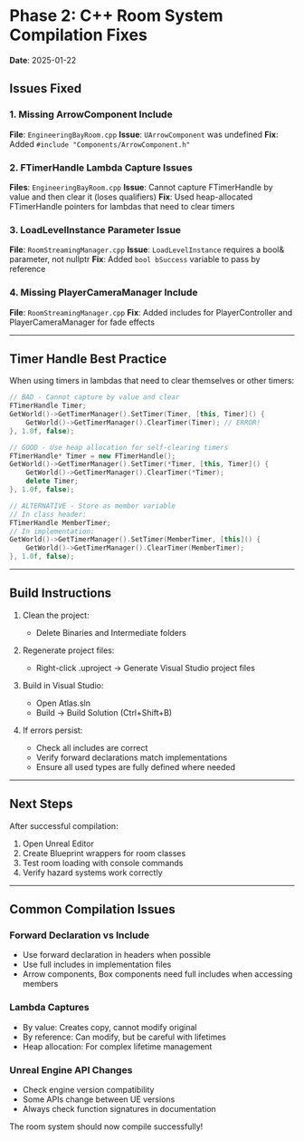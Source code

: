# Phase 2: C++ Room System Compilation Fixes
**Date**: 2025-01-22

## Issues Fixed

### 1. Missing ArrowComponent Include
**File**: `EngineeringBayRoom.cpp`
**Issue**: `UArrowComponent` was undefined
**Fix**: Added `#include "Components/ArrowComponent.h"`

### 2. FTimerHandle Lambda Capture Issues
**Files**: `EngineeringBayRoom.cpp`
**Issue**: Cannot capture FTimerHandle by value and then clear it (loses qualifiers)
**Fix**: Used heap-allocated FTimerHandle pointers for lambdas that need to clear timers

### 3. LoadLevelInstance Parameter Issue
**File**: `RoomStreamingManager.cpp`
**Issue**: `LoadLevelInstance` requires a bool& parameter, not nullptr
**Fix**: Added `bool bSuccess` variable to pass by reference

### 4. Missing PlayerCameraManager Include
**File**: `RoomStreamingManager.cpp`
**Fix**: Added includes for PlayerController and PlayerCameraManager for fade effects

---

## Timer Handle Best Practice

When using timers in lambdas that need to clear themselves or other timers:

```cpp
// BAD - Cannot capture by value and clear
FTimerHandle Timer;
GetWorld()->GetTimerManager().SetTimer(Timer, [this, Timer]() {
    GetWorld()->GetTimerManager().ClearTimer(Timer); // ERROR!
}, 1.0f, false);

// GOOD - Use heap allocation for self-clearing timers
FTimerHandle* Timer = new FTimerHandle();
GetWorld()->GetTimerManager().SetTimer(*Timer, [this, Timer]() {
    GetWorld()->GetTimerManager().ClearTimer(*Timer);
    delete Timer;
}, 1.0f, false);

// ALTERNATIVE - Store as member variable
// In class header:
FTimerHandle MemberTimer;
// In implementation:
GetWorld()->GetTimerManager().SetTimer(MemberTimer, [this]() {
    GetWorld()->GetTimerManager().ClearTimer(MemberTimer);
}, 1.0f, false);
```

---

## Build Instructions

1. Clean the project:
   - Delete Binaries and Intermediate folders
   
2. Regenerate project files:
   - Right-click .uproject → Generate Visual Studio project files
   
3. Build in Visual Studio:
   - Open Atlas.sln
   - Build → Build Solution (Ctrl+Shift+B)
   
4. If errors persist:
   - Check all includes are correct
   - Verify forward declarations match implementations
   - Ensure all used types are fully defined where needed

---

## Next Steps

After successful compilation:
1. Open Unreal Editor
2. Create Blueprint wrappers for room classes
3. Test room loading with console commands
4. Verify hazard systems work correctly

---

## Common Compilation Issues

### Forward Declaration vs Include
- Use forward declaration in headers when possible
- Use full includes in implementation files
- Arrow components, Box components need full includes when accessing members

### Lambda Captures
- By value: Creates copy, cannot modify original
- By reference: Can modify, but be careful with lifetimes
- Heap allocation: For complex lifetime management

### Unreal Engine API Changes
- Check engine version compatibility
- Some APIs change between UE versions
- Always check function signatures in documentation

The room system should now compile successfully!